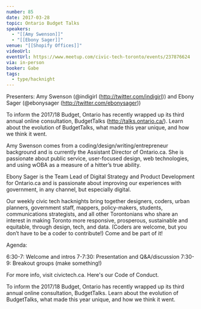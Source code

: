 ```yaml
---
number: 85
date: 2017-03-28
topic: Ontario Budget Talks
speakers:
  - "[[Amy Swenson]]"
  - "[[Ebony Sager]]"
venue: "[[Shopify Offices]]"
videoUrl: 
eventUrl: https://www.meetup.com/civic-tech-toronto/events/237876624
via: in-person
booker: Gabe
tags:
  - type/hacknight
---
```


Presenters: Amy Swenson (@indigirl (http://twitter.com/indigirl)) and Ebony Sager (@ebonysager (http://twitter.com/ebonysager))

To inform the 2017/18 Budget, Ontario has recently wrapped up its third annual online consultation, BudgetTalks (http://talks.ontario.ca/). Learn about the evolution of BudgetTalks, what made this year unique, and how we think it went.

Amy Swenson comes from a coding/design/writing/entrepreneur background and is currently the Assistant Director of Ontario.ca. She is passionate about public service, user-focused design, web technologies, and using wOBA as a measure of a hitter’s true ability.

Ebony Sager is the Team Lead of Digital Strategy and Product Development for Ontario.ca and is passionate about improving our experiences with government, in any channel, but especially digital.

Our weekly civic tech hacknights bring together designers, coders, urban planners, government staff, mappers, policy-makers, students, communications strategists, and all other Torontonians who share an interest in making Toronto more responsive, prosperous, sustainable and equitable, through design, tech, and data. (Coders are welcome, but you don’t have to be a coder to contribute!) Come and be part of it!

Agenda:

6:30-7: Welcome and intros
7-7:30: Presentation and Q&A/discussion
7:30-9: Breakout groups (make something!)

For more info, visit civictech.ca. Here's our Code of Conduct.

To inform the 2017/18 Budget, Ontario has recently wrapped up its third annual online consultation, BudgetTalks. Learn about the evolution of BudgetTalks, what made this year unique, and how we think it went.